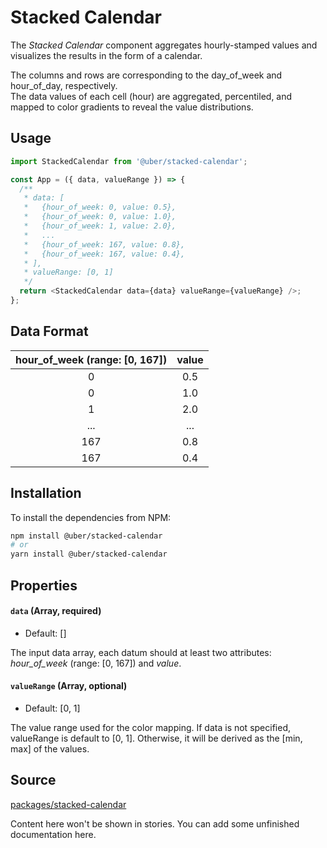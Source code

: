 # Stacked Calendar

The _Stacked Calendar_ component aggregates hourly-stamped values and visualizes the results in the form of a calendar.

The columns and rows are corresponding to the day_of_week and hour_of_day, respectively.\
The data values of each cell (hour) are aggregated, percentiled, and mapped to color gradients to reveal the value distributions.

## Usage

```js
import StackedCalendar from '@uber/stacked-calendar';

const App = ({ data, valueRange }) => {
  /**
   * data: [
   *   {hour_of_week: 0, value: 0.5},
   *   {hour_of_week: 0, value: 1.0},
   *   {hour_of_week: 1, value: 2.0},
   *   ...
   *   {hour_of_week: 167, value: 0.8},
   *   {hour_of_week: 167, value: 0.4},
   * ],
   * valueRange: [0, 1]
   */
  return <StackedCalendar data={data} valueRange={valueRange} />;
};
```

## Data Format

| hour_of_week (range: [0, 167]) | value |
| :----------------------------: | :---: |
|               0                |  0.5  |
|               0                |  1.0  |
|               1                |  2.0  |
|              ...               |  ...  |
|              167               |  0.8  |
|              167               |  0.4  |

## Installation

To install the dependencies from NPM:

```bash
npm install @uber/stacked-calendar
# or
yarn install @uber/stacked-calendar
```

## Properties

#### `data` (Array, required)

- Default: []

The input data array, each datum should at least two attributes: _hour_of_week_ (range: [0, 167]) and _value_.

#### `valueRange` (Array, optional)

- Default: [0, 1]

The value range used for the color mapping. If data is not specified, valueRange is default to [0, 1]. Otherwise, it will be derived as the [min, max] of the values.

## Source

[packages/stacked-calendar](https://code.uberinternal.com/diffusion/VIMLVMN/browse/master/packages/stacked-calendar/)

<!-- STORY HIDE START -->

Content here won't be shown in stories.
You can add some unfinished documentation here.

<!-- STORY HIDE END -->
